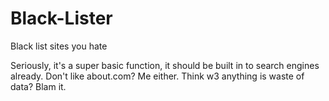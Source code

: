 # Black-Lister
Black list sites you hate

Seriously, it's a super basic function, it should be built in to search engines already.  Don't like about.com?  Me either.  Think w3 anything is waste of data?  Blam it.
